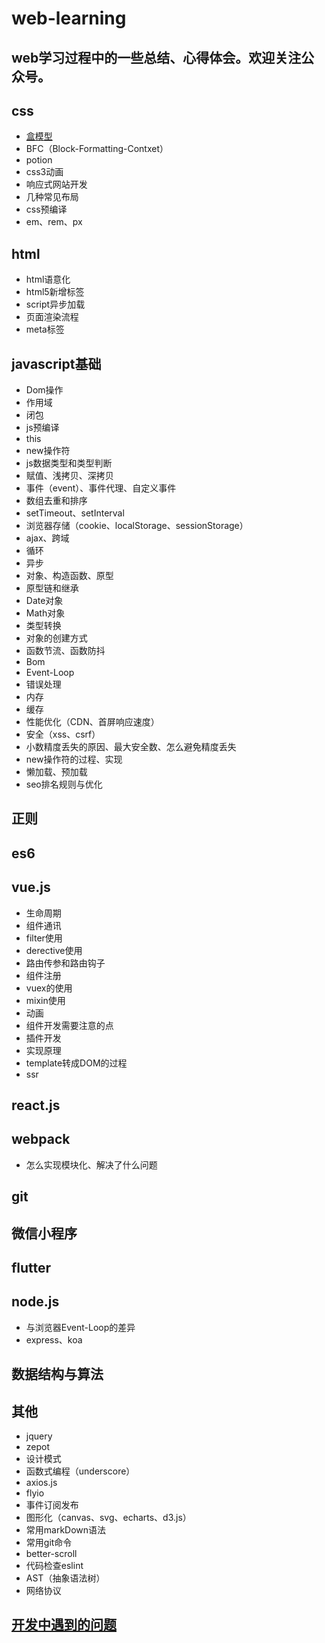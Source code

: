 # web-learning
web学习过程中的一些总结、心得体会。欢迎关注公众号。
-------

## css
- [盒模型](https://github.com/1985zrd/web-learning/blob/master/css/box.md)
- BFC（Block-Formatting-Contxet）
- potion
- css3动画
- 响应式网站开发
- 几种常见布局
- css预编译
- em、rem、px

## html
- html语意化
- html5新增标签
- script异步加载
- 页面渲染流程
- meta标签

## javascript基础
- Dom操作
- 作用域
- 闭包
- js预编译
- this
- new操作符
- js数据类型和类型判断
- 赋值、浅拷贝、深拷贝
- 事件（event）、事件代理、自定义事件
- 数组去重和排序
- setTimeout、setInterval
- 浏览器存储（cookie、localStorage、sessionStorage）
- ajax、跨域
- 循环
- 异步
- 对象、构造函数、原型
- 原型链和继承
- Date对象
- Math对象
- 类型转换
- 对象的创建方式
- 函数节流、函数防抖
- Bom
- Event-Loop
- 错误处理
- 内存
- 缓存
- 性能优化（CDN、首屏响应速度）
- 安全（xss、csrf）
- 小数精度丢失的原因、最大安全数、怎么避免精度丢失
- new操作符的过程、实现
- 懒加载、预加载
- seo排名规则与优化

## 正则

## es6

## vue.js
- 生命周期
- 组件通讯
- filter使用
- derective使用
- 路由传参和路由钩子
- 组件注册
- vuex的使用
- mixin使用
- 动画
- 组件开发需要注意的点
- 插件开发
- 实现原理
- template转成DOM的过程
- ssr

## react.js

## webpack

- 怎么实现模块化、解决了什么问题

## git

## 微信小程序

## flutter

## node.js

- 与浏览器Event-Loop的差异
- express、koa

## 数据结构与算法

## 其他
- jquery
- zepot
- 设计模式
- 函数式编程（underscore）
- axios.js
- flyio
- 事件订阅发布
- 图形化（canvas、svg、echarts、d3.js）
- 常用markDown语法
- 常用git命令
- better-scroll
- 代码检查eslint
- AST（抽象语法树）
- 网络协议

## [开发中遇到的问题](https://github.com/1985zrd/web-learning/blob/master/problem/problem.md)
